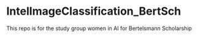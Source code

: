 # IntelImageClassification_BertSch
This repo is for the study group women in AI for Bertelsmann Scholarship
